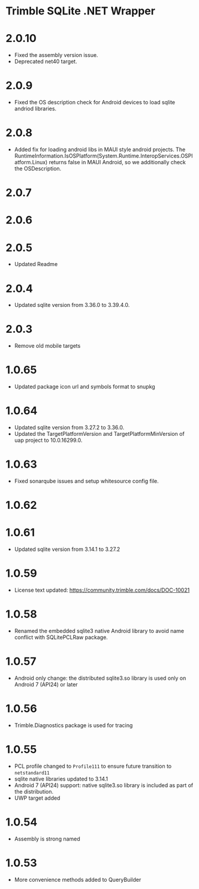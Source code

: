 # Trimble SQLite .NET Wrapper

# 2.0.10
* Fixed the assembly version issue.
* Deprecated net40 target.

# 2.0.9
* Fixed the OS description check for Android devices to load sqlite andriod libraries.

# 2.0.8
* Added fix for loading android libs in MAUI style android projects. The RuntimeInformation.IsOSPlatform(System.Runtime.InteropServices.OSPlatform.Linux) returns false in MAUI Android, so we additionally check the OSDescription.

# 2.0.7
# 2.0.6
# 2.0.5
* Updated Readme

# 2.0.4
* Updated sqlite version from 3.36.0 to 3.39.4.0.

# 2.0.3
* Remove old mobile targets

# 1.0.65
* Updated package icon url and symbols format to snupkg

# 1.0.64
* Updated sqlite version from 3.27.2 to 3.36.0.
* Updated the TargetPlatformVersion and TargetPlatformMinVersion of uap project to 10.0.16299.0.

# 1.0.63
* Fixed sonarqube issues and setup whitesource config file.

# 1.0.62
# 1.0.61
* Updated sqlite version from 3.14.1 to 3.27.2

# 1.0.59
* License text updated: https://community.trimble.com/docs/DOC-10021

# 1.0.58

* Renamed the embedded sqlite3 native Android library to avoid name conflict with SQLitePCLRaw package.

# 1.0.57

* Android only change: the distributed sqlite3.so library is used only on Android 7 (API24) or later

# 1.0.56

* Trimble.Diagnostics package is used for tracing

# 1.0.55

* PCL profile changed to `Profile111` to ensure future transition to `netstandard11`
* sqlite native libraries updated to 3.14.1
* Android 7 (API24) support: native sqlite3.so library is included as part of the distribution.
* UWP target added

# 1.0.54

* Assembly is strong named

# 1.0.53

* More convenience methods added to QueryBuilder
